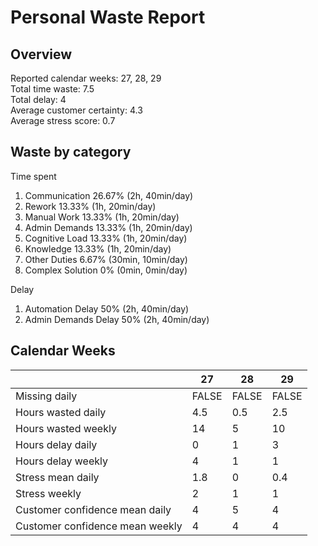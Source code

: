 # Personal Waste Report

## Overview

Reported calendar weeks: 27, 28, 29  
Total time waste: 7.5  
Total delay: 4  
Average customer certainty: 4.3  
Average stress score: 0.7  

## Waste by category

Time spent
  1. Communication 26.67% (2h, 40min/day)
  2. Rework 13.33% (1h, 20min/day)
  3. Manual Work 13.33% (1h, 20min/day)
  4. Admin Demands 13.33% (1h, 20min/day)
  5. Cognitive Load 13.33% (1h, 20min/day)
  6. Knowledge 13.33% (1h, 20min/day)
  7. Other Duties 6.67% (30min, 10min/day)
  8. Complex Solution 0% (0min, 0min/day)

Delay
  1. Automation Delay 50% (2h, 40min/day)
  2. Admin Demands Delay 50% (2h, 40min/day)

## Calendar Weeks

|  | 27 | 28 | 29 | 
|---|---|---|---|
| Missing daily | FALSE | FALSE | FALSE | 
| Hours wasted daily | 4.5 | 0.5 | 2.5 | 
| Hours wasted weekly | 14 | 5 | 10 | 
| Hours delay daily | 0 | 1 | 3 | 
| Hours delay weekly | 4 | 1 | 1 | 
| Stress mean daily | 1.8 | 0 | 0.4 | 
| Stress weekly | 2 | 1 | 1 | 
| Customer confidence mean daily | 4 | 5 | 4 | 
| Customer confidence mean weekly | 4 | 4 | 4 | 
